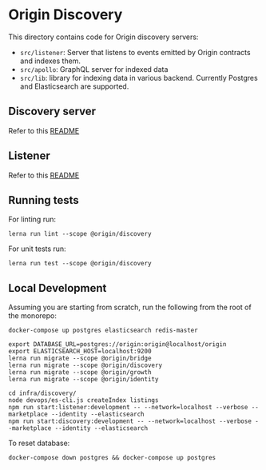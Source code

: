 # Origin Discovery

This directory contains code for Origin discovery servers:

- `src/listener`: Server that listens to events emitted by Origin contracts and indexes them.
- `src/apollo`: GraphQL server for indexed data
- `src/lib`: library for indexing data in various backend. Currently Postgres and Elasticsearch are supported.

## Discovery server

Refer to this [README](./src/apollo/README.md)

## Listener

Refer to this [README](./src/listener/README.md)

## Running tests

For linting run:

    lerna run lint --scope @origin/discovery

For unit tests run:

    lerna run test --scope @origin/discovery

## Local Development

Assuming you are starting from scratch, run the following from the root of the monorepo:

    docker-compose up postgres elasticsearch redis-master

    export DATABASE_URL=postgres://origin:origin@localhost/origin
    export ELASTICSEARCH_HOST=localhost:9200
    lerna run migrate --scope @origin/bridge
    lerna run migrate --scope @origin/discovery
    lerna run migrate --scope @origin/growth
    lerna run migrate --scope @origin/identity

    cd infra/discovery/
    node devops/es-cli.js createIndex listings
    npm run start:listener:development -- --network=localhost --verbose --marketplace --identity --elasticsearch
    npm run start:discovery:development -- --network=localhost --verbose --marketplace --identity --elasticsearch

To reset database:

    docker-compose down postgres && docker-compose up postgres
